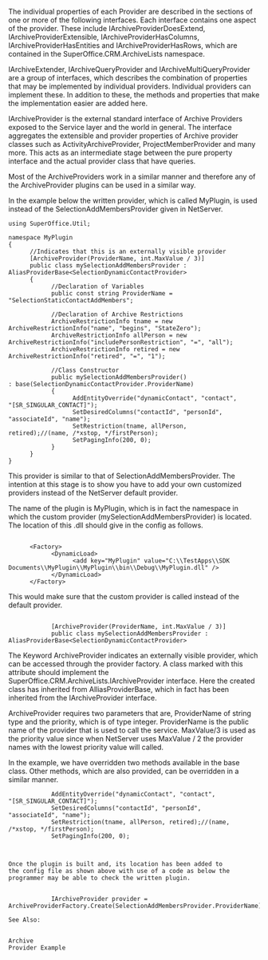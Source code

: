 <properties date="2016-05-11"
SortOrder="5"
/>

The individual properties of each Provider are described in the sections of one or more of the following interfaces. Each interface contains one aspect of the provider. These include IArchiveProviderDoesExtend, IArchiveProviderExtensible, IArchiveProviderHasColumns, IArchiveProviderHasEntities and IArchiveProviderHasRows, which are contained in the SuperOffice.CRM.ArchiveLists namespace.

IArchiveExtender, IArchiveQueryProvider and IArchiveMultiQueryProvider are a group of interfaces, which describes the combination of properties that may be implemented by individual providers. Individual providers can implement these. In addition to these, the methods and properties that make the implementation easier are added here.

IArchiveProvider is the external standard interface of Archive Providers exposed to the Service layer and the world in general. The interface aggregates the extensible and provider properties of Archive provider classes such as ActivityArchiveProvider, ProjectMemberProvider and many more. This acts as an intermediate stage between the pure property interface and the actual provider class that have queries.

Most of the ArchiveProviders work in a similar manner and therefore any of the ArchiveProvider plugins can be used in a similar way.

 In the example below the written provider, which is called MyPlugin, is used instead of the SelectionAddMembersProvider given in NetServer.

```
using SuperOffice.Util;
 
namespace MyPlugin
{
      //Indicates that this is an externally visible provider
      [ArchiveProvider(ProviderName, int.MaxValue / 3)]
      public class mySelectionAddMembersProvider :
AliasProviderBase<SelectionDynamicContactProvider>
      {
            //Declaration of Variables
            public const string ProviderName =
"SelectionStaticContactAddMembers";
 
            //Declaration of Archive Restrictions
            ArchiveRestrictionInfo tname = new
ArchiveRestrictionInfo("name", "begins", "StateZero");
            ArchiveRestrictionInfo allPerson = new
ArchiveRestrictionInfo("includePersonRestriction", "=", "all");
            ArchiveRestrictionInfo retired = new
ArchiveRestrictionInfo("retired", "=", "1");     
       
            //Class Constructor
            public mySelectionAddMembersProvider()
: base(SelectionDynamicContactProvider.ProviderName)
            {
                  AddEntityOverride("dynamicContact", "contact",
"[SR_SINGULAR_CONTACT]");
                  SetDesiredColumns("contactId", "personId",
"associateId", "name");
                  SetRestriction(tname, allPerson,
retired);//(name, /*xstop, */firstPerson);
                  SetPagingInfo(200, 0);
            }
      }
}
```

This provider is similar to that of SelectionAddMembersProvider. The intention at this stage is to show you have to add your own customized providers instead of the NetServer default provider.

The name of the plugin is MyPlugin, which is in fact the namespace in which the custom provider (mySelectionAddMembersProvider) is located. The location of this .dll should give in the config as follows.

```
 
      <Factory>
            <DynamicLoad>
                  <add key="MyPlugin" value="C:\\TestApps\\SDK
Documents\\MyPlugin\\MyPlugin\\bin\\Debug\\MyPlugin.dll" />
            </DynamicLoad>
      </Factory>
```

This would make sure that the custom provider is called instead of the default provider.

```
 
            [ArchiveProvider(ProviderName, int.MaxValue / 3)]
            public class mySelectionAddMembersProvider :
AliasProviderBase<SelectionDynamicContactProvider>
```

The Keyword ArchiveProvider indicates an externally visible provider, which can be accessed through the provider factory. A class marked with this attribute should implement the SuperOffice.CRM.ArchiveLists.IArchiveProvider interface. Here the created class has inherited from AlliasProviderBase, which in fact has been inherited from the IArchiveProvider interface.

ArchiveProvider requires two parameters that are, ProviderName of string type and the priority, which is of type integer. ProviderName is the public name of the provider that is used to call the service. MaxValue/3 is used as the priority value since when NetServer uses MaxValue / 2 the provider names with the lowest priority value will called.

In the example, we have overridden two methods available in the base class. Other methods, which are also provided, can be overridden in a similar manner.

```
            AddEntityOverride("dynamicContact", "contact",
"[SR_SINGULAR_CONTACT]");
            SetDesiredColumns("contactId", "personId",
"associateId", "name");
            SetRestriction(tname, allPerson, retired);//(name,
/*xstop, */firstPerson);
            SetPagingInfo(200, 0);

 

Once the plugin is built and, its location has been added to
the config file as shown above with use of a code as below the
programmer may be able to check the written plugin.
```

```
 
            IArchiveProvider provider =
ArchiveProviderFactory.Create(SelectionAddMembersProvider.ProviderName);
```



    See Also: 


    Archive
    Provider Example
     
     
     

 

 
